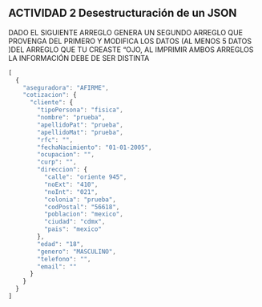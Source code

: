 ## ACTIVIDAD 2 Desestructuración de un JSON

DADO EL SIGUIENTE ARREGLO GENERA UN SEGUNDO ARREGLO QUE
PROVENGA DEL PRIMERO Y MODIFICA LOS DATOS (AL MENOS 5 DATOS )DEL
ARREGLO QUE TU CREASTE “OJO, AL IMPRIMIR AMBOS ARREGLOS LA
INFORMACIÓN DEBE DE SER DISTINTA

```js
[
  {
    "aseguradora": "AFIRME",
    "cotizacion": {
      "cliente": {
        "tipoPersona": "fisica",
        "nombre": "prueba",
        "apellidoPat": "prueba",
        "apellidoMat": "prueba",
        "rfc": "",
        "fechaNacimiento": "01-01-2005",
        "ocupacion": "",
        "curp": "",
        "direccion": {
          "calle": "oriente 945",
          "noExt": "410",
          "noInt": "021",
          "colonia": "prueba",
          "codPostal": "56618",
          "poblacion": "mexico",
          "ciudad": "cdmx",
          "pais": "mexico"
        },
        "edad": "18",
        "genero": "MASCULINO",
        "telefono": "",
        "email": ""
      }
    }
  }
]
```
